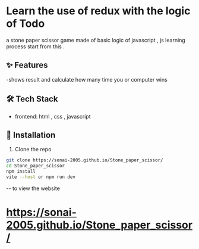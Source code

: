 

# Learn the use of redux with the logic of Todo
a stone paper scissor game made of basic logic of javascript , js  learning process start from this .
## ✨ Features
-shows result and calculate how many time you or computer wins
## 🛠️ Tech Stack
- frontend: html , css , javascript

## 🚀 Installation

1. Clone the repo
```bash
git clone https://sonai-2005.github.io/Stone_paper_scissor/
cd Stone_paper_scissor
npm install
vite --host or npm run dev

```
-- to view the website
# https://sonai-2005.github.io/Stone_paper_scissor/


